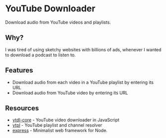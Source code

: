 # YouTube Downloader 
 
Download audio from YouTube videos and playlists.

## Why?

I was tired of using sketchy websites with billions of ads, whenever I wanted to download a podcast to listen to.

## Features

- Download audio from each video in a YouTube playlist by entering its URL
- Download audio from YouTube video by entering its URL

## Resources

- [ytdl-core](https://github.com/fent/node-ytdl-core) - YouTube video downloader in JavaScript
- [ytpl](https://github.com/TimeForANinja/node-ytpl) - YouTube playlist and channel resolver
- [express](https://github.com/expressjs/express) - Minimalist web framework for Node.
